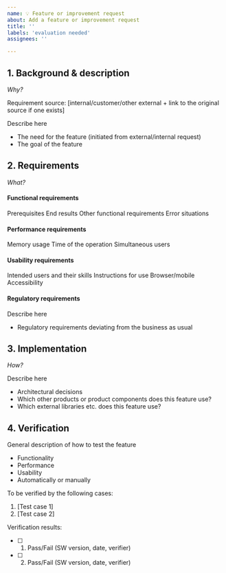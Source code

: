 ```yaml
---
name: 💡 Feature or improvement request
about: Add a feature or improvement request
title: ''
labels: 'evaluation needed'
assignees: ''

---
```


## 1. Background & description

*Why?*

Requirement source: [internal/customer/other external + link to the original source if one exists]

Describe here
- The need for the feature (initiated from external/internal request)
- The goal of the feature

## 2. Requirements

*What?*

#### Functional requirements

Prerequisites
End results
Other functional requirements
Error situations

#### Performance requirements

Memory usage
Time of the operation
Simultaneous users

#### Usability requirements

Intended users and their skills
Instructions for use
Browser/mobile
Accessibility

#### Regulatory requirements

Describe here
- Regulatory requirements deviating from the business as usual

## 3. Implementation

*How?*

Describe here
- Architectural decisions
- Which other products or product components does this feature use?
- Which external libraries etc. does this feature use?

## 4. Verification

General description of how to test the feature
- Functionality
- Performance
- Usability
- Automatically or manually

To be verified by the following cases:

1. [Test case 1]
2. [Test case 2]

Verification results:

- [ ] 1. Pass/Fail (SW version, date, verifier)
- [ ] 2. Pass/Fail (SW version, date, verifier)
